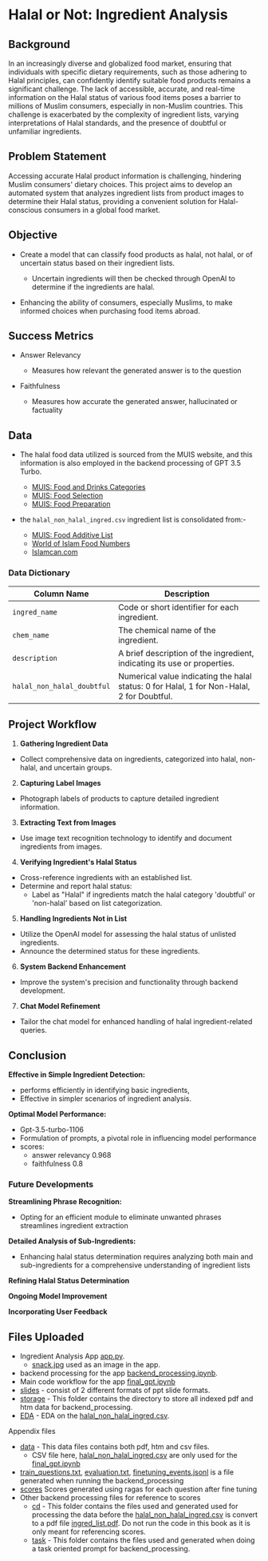 
# Halal or Not: Ingredient Analysis


## Background

In an increasingly diverse and globalized food market, ensuring that individuals with specific dietary requirements, such as those adhering to Halal principles, can confidently identify suitable food products remains a significant challenge. The lack of accessible, accurate, and real-time information on the Halal status of various food items poses a barrier to millions of Muslim consumers, especially in non-Muslim countries. This challenge is exacerbated by the complexity of ingredient lists, varying interpretations of Halal standards, and the presence of doubtful or unfamiliar ingredients.
## Problem Statement

Accessing accurate Halal product information is challenging, hindering Muslim consumers' dietary choices. This project aims to develop an automated system that analyzes ingredient lists from product images to determine their Halal status, providing a convenient solution for Halal-conscious consumers in a global food market.
## Objective

- Create a model that can classify food products as halal, not halal, or of uncertain status based on their ingredient lists.
    - Uncertain ingredients will then be checked through OpenAI to determine if the ingredients are halal.

- Enhancing the ability of consumers, especially Muslims, to make informed choices when purchasing food items abroad.
## Success Metrics

- Answer Relevancy
    - Measures how relevant the generated answer is to the question

- Faithfulness
    - Measures how accurate the generated answer, hallucinated or factuality
## Data

- The halal food data utilized is sourced from the MUIS website, and this information is also employed in the backend processing of GPT 3.5 Turbo.
    - [MUIS: Food and Drinks Categories](https://www.muis.gov.sg/halal/Religious-Guidelines/Food-and-Drinks-Categories)
    - [MUIS: Food Selection](https://www.muis.gov.sg/halal/Religious-Guidelines/Food-Selection)
    - [MUIS: Food Preparation](https://www.muis.gov.sg/halal/Religious-Guidelines/Food-Preparation)    


- the `halal_non_halal_ingred.csv` ingredient list is consolidated from:-
    - [MUIS: Food Additive List](https://www.muis.gov.sg/-/media/Files/Halal/Documents/FOOD-ADDITIVE-LISTING-5.ashx)
    - [World of Islam Food Numbers](https://special.worldofislam.info/Food/numbers.html)
    - [Islamcan.com](https://islamcan.com/blog/2020/01/halal-and-haram-ingredient-database/)

### Data Dictionary

| Column Name               | Description                                                                                               |
|---------------------------|-----------------------------------------------------------------------------------------------------------|
| `ingred_name`             | Code or short identifier for each ingredient.                                                             |
| `chem_name`               | The chemical name of the ingredient.                                                                      |
| `description`             | A brief description of the ingredient, indicating its use or properties.                                 |
| `halal_non_halal_doubtful` | Numerical value indicating the halal status: 0 for Halal, 1 for Non-Halal, 2 for Doubtful.               |

## Project Workflow

1. **Gathering Ingredient Data**
- Collect comprehensive data on ingredients, categorized into halal, non-halal, and uncertain groups.

2. **Capturing Label Images**
- Photograph labels of products to capture detailed ingredient information.

3. **Extracting Text from Images**
- Use image text recognition technology to identify and document ingredients from images.

4. **Verifying Ingredient's Halal Status**
  - Cross-reference ingredients with an established list.
  - Determine and report halal status:
    - Label as "Halal" if ingredients match the halal category 'doubtful' or 'non-halal' based on list categorization.

5. **Handling Ingredients Not in List**
  - Utilize the OpenAI model for assessing the halal status of unlisted ingredients.
  - Announce the determined status for these ingredients.

6. **System Backend Enhancement**
  - Improve the system's precision and functionality through backend development.

7. **Chat Model Refinement**
  - Tailor the chat model for enhanced handling of halal ingredient-related queries.
## Conclusion

**Effective in Simple Ingredient Detection:** 
- performs efficiently in identifying basic ingredients, 
- Effective in simpler scenarios of ingredient analysis.

**Optimal Model Performance:**
- Gpt-3.5-turbo-1106
- Formulation of prompts, a pivotal role in influencing model performance
- scores:
    - answer relevancy 0.968
    - faithfulness 0.8



### Future Developments

**Streamlining Phrase Recognition:** 
- Opting for an efficient module to eliminate unwanted phrases streamlines ingredient extraction

**Detailed Analysis of Sub-Ingredients:** 
- Enhancing halal status determination requires analyzing both main and sub-ingredients for a comprehensive understanding of ingredient lists

**Refining Halal Status Determination**

**Ongoing Model Improvement**

**Incorporating User Feedback**




## Files Uploaded

- Ingredient Analysis App [app.py](https://github.com/rasyidahbr/halal_non_halal_analysis/blob/main/app.py).
    - [snack.jpg](https://github.com/rasyidahbr/halal_non_halal_analysis/blob/main/snack.jpg) used as an image in the app.
- backend processing for the app [backend_processing.ipynb](https://github.com/rasyidahbr/halal_non_halal_analysis/blob/main/backend_processing.ipynb).
- Main code workflow for the app [final_gpt.ipynb](https://github.com/rasyidahbr/halal_non_halal_analysis/blob/main/final_gpt.ipynb)
- [slides](https://github.com/rasyidahbr/halal_non_halal_analysis/tree/main/slides) - consist of 2 different formats of ppt slide formats.
- [storage](https://github.com/rasyidahbr/halal_non_halal_analysis/tree/main/storage) - This folder contains the directory to store all indexed pdf and htm data for backend_processing.
- [EDA](https://github.com/rasyidahbr/halal_non_halal_analysis/blob/main/EDA.ipynb) - EDA on the [halal_non_halal_ingred.csv](https://github.com/rasyidahbr/halal_non_halal_analysis/blob/main/data/halal_non_halal_ingred.csv). 

Appendix files
- [data](https://github.com/rasyidahbr/halal_non_halal_analysis/tree/main/data) - This data files contains both pdf, htm and csv files. 
    - CSV file here,  [halal_non_halal_ingred.csv](https://github.com/rasyidahbr/halal_non_halal_analysis/blob/main/data/halal_non_halal_ingred.csv)  are only used for the [final_gpt.ipynb](https://github.com/rasyidahbr/halal_non_halal_analysis/blob/main/final_gpt.ipynb)
- [train_questions.txt](https://github.com/rasyidahbr/halal_non_halal_analysis/blob/main/train_questions.txt), [evaluation.txt](https://github.com/rasyidahbr/halal_non_halal_analysis/blob/main/eval_questions.txt), [finetuning_events.jsonl](finetuning_events.jsonl) is a file generated when running the backend_processing
- [scores](https://github.com/rasyidahbr/halal_non_halal_analysis/blob/main/df_gpt_35.csv) Scores generated using ragas for each question after fine tuning
- Other backend processing files for reference to scores 
    - [cd](https://github.com/rasyidahbr/halal_non_halal_analysis/tree/main/cd) - This folder contains the files used and generated used for processing the data before the [halal_non_halal_ingred.csv](https://github.com/rasyidahbr/halal_non_halal_analysis/blob/main/data/halal_non_halal_ingred.csv) is convert to a pdf file [ingred_list.pdf](https://github.com/rasyidahbr/halal_non_halal_analysis/blob/main/data/ingred_list.pdf). Do not run the code in this book as it is only meant for referencing scores.
    - [task](https://github.com/rasyidahbr/halal_non_halal_analysis/tree/main/task) - This folder contains the files used and generated when doing a task oriented prompt for backend_processing.
        

        
